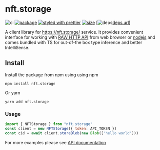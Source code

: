 # nft.storage

![ci][ci.icon]
[![package][version.icon]][package.url]
[![styled with prettier][prettier.icon]][prettier.url]
[![size][size.icon]][size.url]
[![deps][deps.icon][deps.url]]

A client library for https://nft.storage/ service. It provides convenient interface for working with [RAW HTTP API][] from web browser or [nodejs][] and comes bundled with TS for out-of-the box type inference and better IntelliSense.

## Install

Install the package from npm using using npm

```
npm install nft.storage
```

Or yarn

```
yarn add nft.storage
```


### Usage

```js
import { NFTStorage } from "nft.storage"
const client = new NFTStorage({ token: API_TOKEN }) 
const cid = await client.storeBlob(new Blob(['hello world'])) 
```

For more examples please see [API documentation][]


[RAW HTTP API]:https://nft.storage/#api-docs
[nodejs]:https://nodejs.org/
[API documentation]:https://ipfs-shipyard.github.io/nft.storage/client/


[ci.icon]: https://github.com/ipfs-shipyard/nft.storage/actions/workflows/client.yml/badge.svg
[version.icon]: https://img.shields.io/npm/v/nft.storage.svg
[package.url]: https://npmjs.org/package/nft.storage
[prettier.icon]: https://img.shields.io/badge/styled_with-prettier-ff69b4.svg
[prettier.url]: https://github.com/prettier/prettier
[size.icon]:https://badgen.net/bundlephobia/minzip/nft.storage
[size.url]:https://bundlephobia.com/result?p=nft.storage
[deps.icon]:https://status.david-dm.org/gh/ipfs-shipyard/nft.storage.svg?path=client
[deps.url]:https://david-dm.org/ipfs-shipyard/nft.storage?path=client
